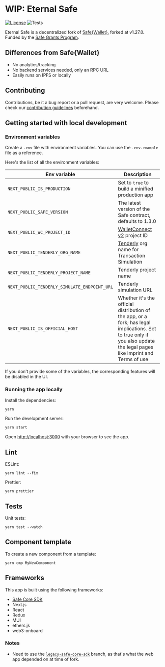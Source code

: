# WIP: Eternal Safe

[![License](https://img.shields.io/github/license/eternalsafe/wallet)](https://github.com/eternalsafe/wallet/blob/eternal-safe/LICENSE)
![Tests](https://img.shields.io/github/actions/workflow/status/eternalsafe/wallet/unit-tests.yml?branch=eternal-safe&label=tests)

Eternal Safe is a decentralized fork of [Safe{Wallet}](https://github.com/safe-global/safe-wallet-web), forked at v1.27.0. Funded by the [Safe Grants Program](https://app.charmverse.io/safe-grants-program/page-005239065690887612).

## Differences from Safe{Wallet}

- No analytics/tracking
- No backend services needed, only an RPC URL
- Easily runs on IPFS or locally

## Contributing

Contributions, be it a bug report or a pull request, are very welcome. Please check our [contribution guidelines](CONTRIBUTING.md) beforehand.

## Getting started with local development

### Environment variables

Create a `.env` file with environment variables. You can use the `.env.example` file as a reference.

Here's the list of all the environment variables:

| Env variable                                 | Description                                                                                                                                                             |
| -------------------------------------------- | ----------------------------------------------------------------------------------------------------------------------------------------------------------------------- |
| `NEXT_PUBLIC_IS_PRODUCTION`                  | Set to `true` to build a minified production app                                                                                                                        |
| `NEXT_PUBLIC_SAFE_VERSION`                   | The latest version of the Safe contract, defaults to 1.3.0                                                                                                              |
| `NEXT_PUBLIC_WC_PROJECT_ID`                  | [WalletConnect v2](https://docs.walletconnect.com/2.0/cloud/relay) project ID                                                                                           |
| `NEXT_PUBLIC_TENDERLY_ORG_NAME`              | [Tenderly](https://tenderly.co) org name for Transaction Simulation                                                                                                     |
| `NEXT_PUBLIC_TENDERLY_PROJECT_NAME`          | Tenderly project name                                                                                                                                                   |
| `NEXT_PUBLIC_TENDERLY_SIMULATE_ENDPOINT_URL` | Tenderly simulation URL                                                                                                                                                 |
| `NEXT_PUBLIC_IS_OFFICIAL_HOST`               | Whether it's the official distribution of the app, or a fork; has legal implications. Set to true only if you also update the legal pages like Imprint and Terms of use |

If you don't provide some of the variables, the corresponding features will be disabled in the UI.

### Running the app locally

Install the dependencies:

```bash
yarn
```

Run the development server:

```bash
yarn start
```

Open [http://localhost:3000](http://localhost:3000) with your browser to see the app.

## Lint

ESLint:

```
yarn lint --fix
```

Prettier:

```
yarn prettier
```

## Tests

Unit tests:

```
yarn test --watch
```

## Component template

To create a new component from a template:

```
yarn cmp MyNewComponent
```

## Frameworks

This app is built using the following frameworks:

- [Safe Core SDK](https://github.com/safe-global/safe-core-sdk)
- Next.js
- React
- Redux
- MUI
- ethers.js
- web3-onboard

### Notes

- Need to use the [`legacy-safe-core-sdk`](https://github.com/safe-global/safe-core-sdk/tree/legacy-safe-core-sdk) branch, as that's what the web app depended on at time of fork.
